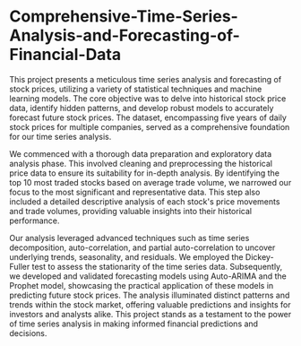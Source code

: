 # Comprehensive-Time-Series-Analysis-and-Forecasting-of-Financial-Data

This project presents a meticulous time series analysis and forecasting of stock prices, utilizing a variety of statistical techniques and machine learning models. The core objective was to delve into historical stock price data, identify hidden patterns, and develop robust models to accurately forecast future stock prices. The dataset, encompassing five years of daily stock prices for multiple companies, served as a comprehensive foundation for our time series analysis.

We commenced with a thorough data preparation and exploratory data analysis phase. This involved cleaning and preprocessing the historical price data to ensure its suitability for in-depth analysis. By identifying the top 10 most traded stocks based on average trade volume, we narrowed our focus to the most significant and representative data. This step also included a detailed descriptive analysis of each stock's price movements and trade volumes, providing valuable insights into their historical performance.

Our analysis leveraged advanced techniques such as time series decomposition, auto-correlation, and partial auto-correlation to uncover underlying trends, seasonality, and residuals. We employed the Dickey-Fuller test to assess the stationarity of the time series data. Subsequently, we developed and validated forecasting models using Auto-ARIMA and the Prophet model, showcasing the practical application of these models in predicting future stock prices. The analysis illuminated distinct patterns and trends within the stock market, offering valuable predictions and insights for investors and analysts alike. This project stands as a testament to the power of time series analysis in making informed financial predictions and decisions.






